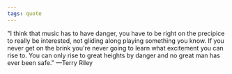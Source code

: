 ```yaml
---
tags: quote 
---
```


"I think that music has to have danger, you have to be right on the precipice to really be interested, not gliding along playing something you know. If you never get on the brink you're never going to learn what excitement you can rise to. You can only rise to great heights by danger and no great man has ever been safe." —Terry Riley